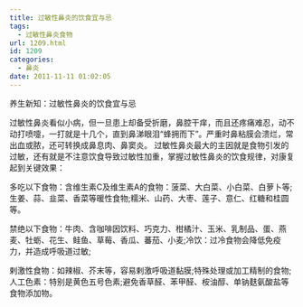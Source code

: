```yaml
---
title: 过敏性鼻炎的饮食宜与忌
tags:
  - 过敏性鼻炎食物
url: 1209.html
id: 1209
categories:
  - 鼻炎
date: 2011-11-11 01:02:05
---
```


养生新知：过敏性鼻炎的饮食宜与忌  
  
过敏性鼻炎看似小病，但一旦患上却备受折磨，鼻腔干痒，而且还疼痛难忍，动不动打喷嚏，一打就是十几个，直到鼻涕眼泪“蜂拥而下”。严重时鼻粘膜会溃烂，常出血或脓，还可转换成鼻息肉、鼻窦炎。 过敏性鼻炎最大的主因就是食物引发的过敏，还有就是不注意饮食导致过敏性加重，掌握过敏性鼻炎的饮食规律，对康复起到关键效果：  
  
多吃以下食物：含维生素C及维生素A的食物：菠菜、大白菜、小白菜、白萝卜等;生姜、蒜、韭菜、香菜等暖性食物;糯米、山药、大枣、莲子、意仁、红糖和桂圆等。  
  
禁绝以下食物：牛肉、含咖啡因饮料、巧克力、柑橘汁、玉米、乳制品、蛋、燕麦、牡蛎、花生、鲑鱼、草莓、香瓜、蕃茄、小麦;冷饮：过冷食物会降低免疫力，并造成呼吸道过敏;  
  
剌激性食物：如辣椒、芥末等，容易剌激呼吸道黏膜;特殊处理或加工精制的食物;人工色素：特别是黄色五号色素;避免香草醛、苯甲醛、桉油醇、单钠麸氨酸盐等食物添加物。